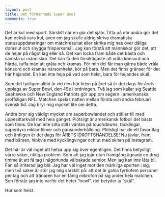 ```yaml
---
layout: post
title: Det förbannade Super Bowl
comments: true
---
```


Det är kul med sport. Särskilt när en gör det själv. Titta på när andra gör det kan också vara kul, även om jag skulle aldrig skriva dramatiska statusuppdateringar om matchresultat eller skrika mig hes över dåliga domslut och snygga frisparksmål. Jag kan förstå att människor gör det, att de hejar på något lag eller så. Det kan locka fram både det bästa och sämsta ur människor. Det kan få den försiktigaste att vråla könsord och hårda, tuffa män att gråta och kramas. För min del får man gärna både vråla könsord och kramas närsomhelst, kör på bara. Men det finns gränser för det här hejandet. En kan inte heja på vad som helst, bara för hejandes skull.

Som det tydligen alltid är vid den här tiden på året så är det dags för årets upplaga av Super Bowl, den 49e i ordningen. Två lag som kallar sig Seattle Seahawks och New England Patriots gör upp om segern i amerikanska proffsligan NFL. Matchen spelas natten mellan första och andra februari svensk tid. Jag bryr mig mycket lite om detta. 

Andra bryr sig väldigt mycket om superbowlandet och ställer till med uppesittarkväll med hela gänget. Plötsligt är amerikansk fotboll det bästa som finns. De kan inte sitta still i väntan på touchdowns, tacklingar, superdyra reklamfilmer och pausunderhållning. Plötsligt har de ett favoritlag och äntligen är det dags för ÅRETS IDROTTSHÄNDELSE! Nu jävlar, fram med bärsen, hinkvis med kycklingvingar och ut med skiten på Instagram.

Det här är väl inget att hetsa upp sig över egentligen. Det finns betydligt värre saker, riktiga problem. Som att jag igår utan framgång ägnade en dryg timme åt att få tag i någorlunda välbakade semlor. Men jag kan inte låta bli. Fan så irriterad jag blir. Jag har väl inget mot den märkliga sporten i sig, men två saker är stör jag mig särskilt på: att det är galna fyrtiofem personer per lag och att tränaren har en fånig mikrofon på sig under hela matchen. Sen förstår jag inte varför det heter ”bowl”, det betyder ju ”skål”.

Hur som helst. 
